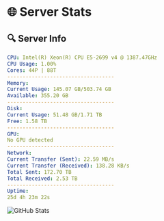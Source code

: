 # 🌐 Server Stats
## 🔍 Server Info
```yaml
CPU: Intel(R) Xeon(R) CPU E5-2699 v4 @ 1387.47GHz
CPU Usage: 1.00%
Cores: 44P | 88T
-----------------------------------
Memory:
Current Usage: 145.07 GB/503.74 GB
Available: 355.20 GB
-----------------------------------
Disk:
Current Usage: 51.48 GB/1.71 TB
Free: 1.58 TB
-----------------------------------
GPU:
No GPU detected
-----------------------------------
Network:
Current Transfer (Sent): 22.59 MB/s
Current Transfer (Received): 138.28 KB/s
Total Sent: 172.70 TB
Total Received: 2.53 TB
-----------------------------------
Uptime:
25d 4h 23m 22s
```
![GitHub Stats](https://img.shields.io/badge/Updated-2025-03-05_03:06:40-blue)